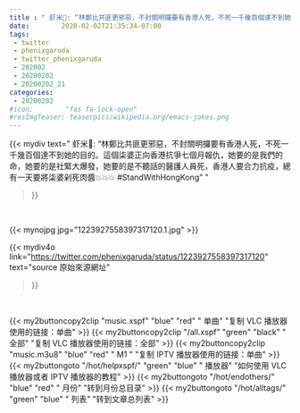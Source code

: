 ```yaml
---
title : " 虾米🦐: “林鄭比共匪更邪惡，不封關明攞要有香港人死，不死一千幾百個達不到她的目的。這個柒婆正向香港抗爭七個月報仇，她要的是我們的命，她要的是社緊大爆發，她要的是不聽話的醫護人員死，香港人要合力抗疫，總有一天要將柒婆剁死肉醬💥💥💥&#10;&#10;#StandWithHongKong”  "
date:        2020-02-02T21:35:34-07:00
tags:
 - twitter
 - phenixgaruda
 - twitter_phenixgaruda
 - 202002
 - 20200202
 - 20200202_21
categories:
 - 20200202
#icon:        "fas fa-lock-open"
#resImgTeaser: teaserpics/wikipedia.org/emacs-jokes.png
---
```


{{< mydiv text=" 虾米🦐: “林鄭比共匪更邪惡，不封關明攞要有香港人死，不死一千幾百個達不到她的目的。這個柒婆正向香港抗爭七個月報仇，她要的是我們的命，她要的是社緊大爆發，她要的是不聽話的醫護人員死，香港人要合力抗疫，總有一天要將柒婆剁死肉醬💥💥💥&#10;&#10;#StandWithHongKong”  "
>}}
<br>


 {{< mynojpg jpg="1223927558397317120.1.jpg" >}}<br> 



{{< mydiv4o link="https://twitter.com/phenixgaruda/status/1223927558397317120"
text="source 原始來源網址"
>}}


<br>



{{< my2buttoncopy2clip "music.xspf"        "blue"   "red"    " 单曲"  "复制 VLC 播放器使用的链接：单曲" >}} {{< my2buttoncopy2clip "/all.xspf"         "green"  "black"  " 全部"  "复制 VLC 播放器使用的链接：全部" >}} {{< my2buttoncopy2clip "music.m3u8"        "blue"   "red"    " M1 "    "复制 IPTV 播放器使用的链接：单曲" >}} {{< my2buttongoto      "/hot/helpxspf/"    "green"  "blue"   " 播放器" "如何使用 VLC 播放器或者 IPTV 播放器的教程" >}} {{< my2buttongoto      "/hot/endothers/"   "blue"   "red"    " 月份"   "转到月份总目录" >}} {{< my2buttongoto      "/hot/alltags/"     "green"  "blue"   " 列表"   "转到文章总列表" >}} 
